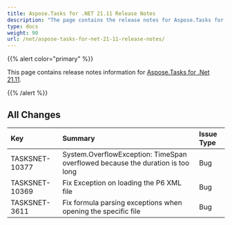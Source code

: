 ```yaml
---
title: Aspose.Tasks for .NET 21.11 Release Notes
description: "The page contains the release notes for Aspose.Tasks for .NET 21.11."
type: docs
weight: 90
url: /net/aspose-tasks-for-net-21-11-release-notes/
---
```


{{% alert color="primary" %}} 

This page contains release notes information for [Aspose.Tasks for .Net 21.11](https://downloads.aspose.com/tasks/net/new-releases/aspose.tasks-for-.net-21.11/).

{{% /alert %}}

## **All Changes**
|**Key**|**Summary**|**Issue Type**|
| :- | :- | :- |
| TASKSNET-10377 | System.OverflowException: TimeSpan overflowed because the duration is too long | Bug |
| TASKSNET-10369 | Fix Exception on loading the P6 XML file | Bug |
| TASKSNET-3611 | Fix formula parsing exceptions when opening the specific file | Bug |

